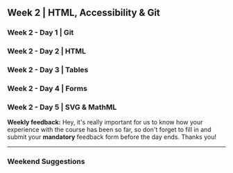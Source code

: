 ## Week 2 | HTML, Accessibility & Git

### Week 2 - Day 1 | Git

### Week 2 - Day 2 | HTML

### Week 2 - Day 3 | Tables

### Week 2 - Day 4 | Forms

### Week 2 - Day 5 | SVG & MathML

**Weekly feedback:** Hey, it's really important for us to know how your experience with the course has been so far, so don't forget to fill in and submit your **mandatory** feedback form before the day ends. Thanks you! 

---

### Weekend Suggestions
